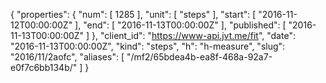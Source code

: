 {
  "properties": {
    "num": [
      1285
    ],
    "unit": [
      "steps"
    ],
    "start": [
      "2016-11-12T00:00:00Z"
    ],
    "end": [
      "2016-11-13T00:00:00Z"
    ],
    "published": [
      "2016-11-13T00:00:00Z"
    ]
  },
  "client_id": "https://www-api.jvt.me/fit",
  "date": "2016-11-13T00:00:00Z",
  "kind": "steps",
  "h": "h-measure",
  "slug": "2016/11/2aofc",
  "aliases": [
    "/mf2/65bdea4b-ea8f-468a-92a7-e0f7c6bb134b/"
  ]
}
